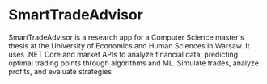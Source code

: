 # SmartTradeAdvisor
SmartTradeAdvisor is a research app for a Computer Science master's thesis at the University of Economics and Human Sciences in Warsaw. It uses .NET Core and market APIs to analyze financial data, predicting optimal trading points through algorithms and ML. Simulate trades, analyze profits, and evaluate strategies
